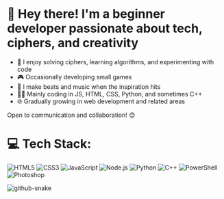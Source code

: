 # 👋 Hey there! I'm a beginner developer passionate about tech, ciphers, and creativity

- 🧠 I enjoy solving ciphers, learning algorithms, and experimenting with code
- 🎮 Occasionally developing small games  
- 🎵 I make beats and music when the inspiration hits  
- 🧑‍💻 Mainly coding in JS, HTML, CSS, Python, and sometimes C++  
- 🌐 Gradually growing in web development and related areas

Open to communication and collaboration! 😊

# 💻 Tech Stack:

![HTML5](https://img.shields.io/badge/HTML5-%23E34F26.svg?style=for-the-badge&logo=html5&logoColor=white)  ![CSS3](https://img.shields.io/badge/CSS3-%231572B6.svg?style=for-the-badge&logo=css3&logoColor=white)  ![JavaScript](https://img.shields.io/badge/JavaScript-%23F7DF1E.svg?style=for-the-badge&logo=javascript&logoColor=black)  ![Node.js](https://img.shields.io/badge/Node.js-%236DA55F.svg?style=for-the-badge&logo=node.js&logoColor=white)  ![Python](https://img.shields.io/badge/Python-%233776AB.svg?style=for-the-badge&logo=python&logoColor=white)  ![C++](https://img.shields.io/badge/C++-%2300599C.svg?style=for-the-badge&logo=c%2B%2B&logoColor=white)  ![PowerShell](https://img.shields.io/badge/PowerShell-%235391FE.svg?style=for-the-badge&logo=powershell&logoColor=white)  ![Photoshop](https://img.shields.io/badge/Photoshop-%2331A8FF.svg?style=for-the-badge&logo=adobephotoshop&logoColor=white)


<picture>
  <source media="(prefers-color-scheme: dark)" srcset="https://raw.githubusercontent.com/tobiasmeyhoefer/tobiasmeyhoefer/output/github-snake-dark.svg" />
  <source media="(prefers-color-scheme: light)" srcset="https://raw.githubusercontent.com/tobiasmeyhoefer/tobiasmeyhoefer/output/github-snake.svg" />
  <img alt="github-snake" src="https://raw.githubusercontent.com/tobiasmeyhoefer/tobiasmeyhoefer/output/github-snake.svg" />
</picture>

<!---
1mcold/1mcold is a ✨ special ✨ repository because its `README.md` (this file) appears on your GitHub profile.
You can click the Preview link to take a look at your changes.
--->
